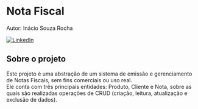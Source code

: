 <h1>Nota Fiscal</h1>

<p>Autor: Inácio Souza Rocha</p>

[![LinkedIn](https://img.shields.io/badge/-LinkedIn-0077B5?logo=linkedin&logoColor=white&style=flat-square)](https://www.linkedin.com/in/inacio-souza/)



<h2>Sobre o projeto</h2>
Este projeto é uma abstração de um sistema de emissão e gerenciamento de Notas Fiscais, sem fins comerciais ou uso real.<br>
Ele conta com três principais entidades: Produto, Cliente e Nota, sobre as quais são realizadas operações de CRUD (criação, leitura, atualização e exclusão de dados).
